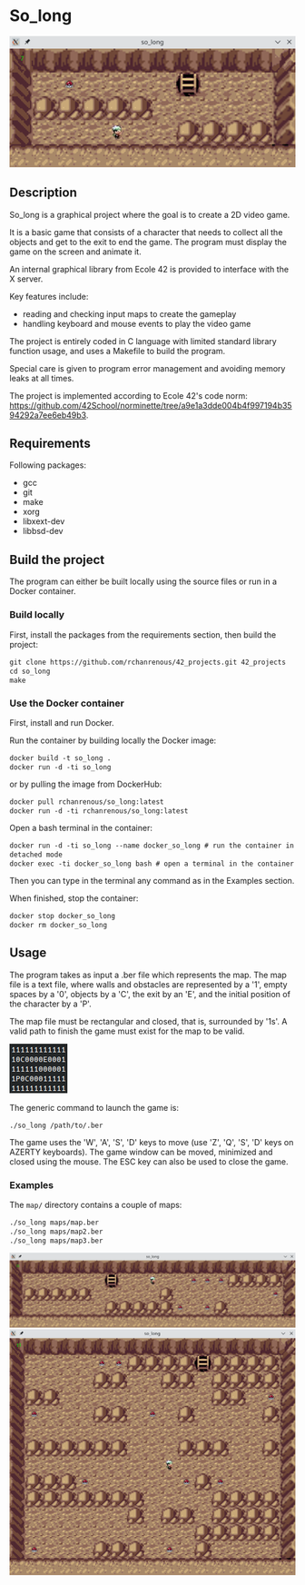 # So\_long 

![so_long_gameplay1](img/so_long_gameplay1.png)

## Description

So\_long is a graphical project where the goal is to create a 2D video game.

It is a basic game that consists of a character that needs to collect all the objects and get to the exit to end the game.
The program must display the game on the screen and animate it.

An internal graphical library from Ecole 42 is provided to interface with the X server.

Key features include:
- reading and checking input maps to create the gameplay
- handling keyboard and mouse events to play the video game

The project is entirely coded in C language with limited standard library function usage, and uses a Makefile to build the program.

Special care is given to program error management and avoiding memory leaks at all times.

The project is implemented according to Ecole 42's code norm: https://github.com/42School/norminette/tree/a9e1a3dde004b4f997194b3594292a7ee6eb49b3.

## Requirements

Following packages:
- gcc
- git
- make
- xorg
- libxext-dev
- libbsd-dev

## Build the project

The program can either be built locally using the source files or run in a Docker container.

### Build locally

First, install the packages from the requirements section, then build the project:
```
git clone https://github.com/rchanrenous/42_projects.git 42_projects
cd so_long
make
```

### Use the Docker container

First, install and run Docker.

Run the container by building locally the Docker image:
```
docker build -t so_long .
docker run -d -ti so_long
```
or by pulling the image from DockerHub:
```
docker pull rchanrenous/so_long:latest
docker run -d -ti rchanrenous/so_long:latest
```
Open a bash terminal in the container:
```
docker run -d -ti so_long --name docker_so_long # run the container in detached mode
docker exec -ti docker_so_long bash # open a terminal in the container
```
Then you can type in the terminal any command as in the Examples section.

When finished, stop the container:
```
docker stop docker_so_long
docker rm docker_so_long
```

## Usage

The program takes as input a .ber file which represents the map. The map file is a text file, where walls and obstacles are represented by a '1', empty spaces by a '0', objects by a 'C', the exit by an 'E', and the initial position of the character by a 'P'.

The map file must be rectangular and closed, that is, surrounded by '1s'. A valid path to finish the game must exist for the map to be valid.

![so_long_map](img/so_long_map.png)

The generic command to launch the game is:
```
./so_long /path/to/.ber
```

The game uses the 'W', 'A', 'S', 'D' keys to move (use 'Z', 'Q', 'S', 'D' keys on AZERTY keyboards). The game window can be moved, minimized and closed using the mouse. The ESC key can also be used to close the game.

### Examples

The `map/` directory contains a couple of maps:
```
./so_long maps/map.ber
./so_long maps/map2.ber
./so_long maps/map3.ber
```
![so_long_gameplay2](img/so_long_gameplay2.png)
![so_long_gameplay3](img/so_long_gameplay3.png)
